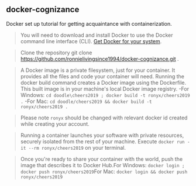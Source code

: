 ## docker-cognizance

Docker set up tutorial for getting acquaintance with containerization. 

> You will need to download and install Docker to use the Docker command line interface (CLI). [Get Docker for your system](https://docs.docker.com/). 

> Clone the repository git clone https://github.com/ronnielivingsince1994/docker-cognizance.git . 

> A Docker image is a private filesystem, just for your container. It provides all the files and code your container will need. Running the docker build command creates a Docker image using the Dockerfile. This built image is in your machine's local Docker image registry. 
-For Windows: `cd doodle\cheers2019 ; docker build -t ronyx/cheers2019 .` 
-For Mac: `cd doodle/cheers2019 && docker build -t ronyx/cheers2019 .` 

> Please note `ronyx` should be changed with relevant docker id created while creating your account. 

> Running a container launches your software with private resources, securely isolated from the rest of your machine. Execute `docker run -it --rm ronyx/cheers2019` on your terminal. 

> Once you're ready to share your container with the world, push the image that describes it to Docker Hub.For Windows: `docker login ; docker push ronyx/cheers2019`For Mac: `docker login && docker push ronyx/cheers2019`


